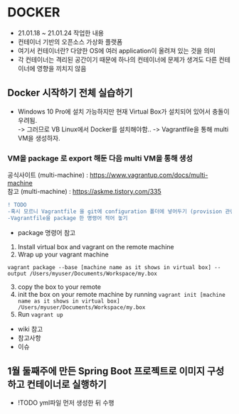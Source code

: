 # DOCKER
- 21.01.18 ~ 21.01.24 작업한 내용
- 컨테이너 기반의 오픈소스 가상화 플랫폼
- 여기서 컨테이너란? 다양한 OS에 여러 application이 올려져 있는 것을 의미
- 각 컨테이너는 격리된 공간이기 때문에 하나의 컨테이너에 문제가 생겨도 다른 컨테이너에 영향을 끼치지 않음

## Docker 시작하기 전체 실습하기
- Windows 10 Pro에 설치 가능하지만 현재 Virtual Box가 설치되어 있어서 충돌이 우려됨.  
-> 그러므로 VB Linux에서 Docker를 설치해야함..
-> Vagrantfile을 통해 multi VM을 생성하자.

### VM을 package 로 export 해둔 다음 multi VM을 통해 생성  
공식사이트 (multi-machine) : https://www.vagrantup.com/docs/multi-machine  
참고 (multi-machine) : https://askme.tistory.com/335

```diff
! TODO
-혹시 모르니 Vagrantfile 을 git에 configuration 폴더에 넣어두기 (provision 관련 파일도 올려두기)  
-Vagrantfile을 package 한 명령어 적어 놓기
```
- package 명령어 참고

1. Install virtual box and vagrant on the remote machine  
2. Wrap up your vagrant machine
```
vagrant package --base [machine name as it shows in virtual box] --output /Users/myuser/Documents/Workspace/my.box
```
3. copy the box to your remote
4. init the box on your remote machine by running
```vagrant init [machine name as it shows in virtual box] /Users/myuser/Documents/Workspace/my.box```
5. Run ```vagrant up```

- wiki 참고
- 참고사항
- 이슈

## 1월 둘째주에 만든 Spring Boot 프로젝트로 이미지 구성하고 컨테이너로 실행하기
- !TODO yml파일 먼저 생성한 뒤 수행
